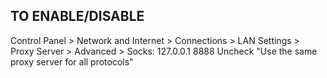 ## TO ENABLE/DISABLE
Control Panel > Network and Internet > Connections > LAN Settings > Proxy Server > Advanced > Socks: 127.0.0.1 8888 Uncheck "Use the same proxy server for all protocols"